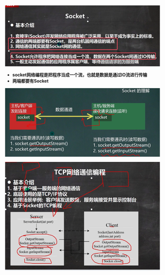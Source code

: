 ![](assets/02Socket/file-20250705190350915.png)
* **socket网络编程是把程序当成一个流，也就是数据是通过IO流进行传输**
* **两端都要有Socket**

![](assets/02Socket/file-20250705190641197.png)

![](assets/02Socket/file-20250705191024110.png)